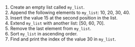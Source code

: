 1. Create an empty list called `my_list`.
2. Append the following elements to `my_list`: 10, 20, 30, 40.
3. Insert the value 15 at the second position in the list.
4. Extend `my_list` with another list: [50, 60, 70].
5. Remove the last element from `my_list`.
6. Sort `my_list` in ascending order.
7. Find and print the index of the value 30 in `my_list`.